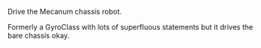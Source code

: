 Drive the Mecanum chassis robot.

Formerly a GyroClass with lots of superfluous statements but it drives the bare chassis okay.
